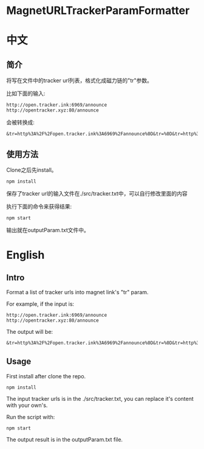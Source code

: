 # MagnetURLTrackerParamFormatter

# 中文

## 简介

将写在文件中的tracker url列表，格式化成磁力链的"tr"参数。

比如下面的输入:
```
http://open.tracker.ink:6969/announce
http://opentracker.xyz:80/announce
```

会被转换成:
```
&tr=http%3A%2F%2Fopen.tracker.ink%3A6969%2Fannounce%0D&tr=%0D&tr=http%3A%2F%2Fopentracker.xyz%3A80%2Fannounce
```

## 使用方法

Clone之后先install。

```
npm install
```

保存了tracker url的输入文件在./src/tracker.txt中，可以自行修改里面的内容

执行下面的命令来获得结果:

```
npm start
```

输出就在outputParam.txt文件中。

# English

## Intro

Format a list of tracker urls into magnet link's "tr" param.

For example, if the input is:
```
http://open.tracker.ink:6969/announce
http://opentracker.xyz:80/announce
```

The output will be:
```
&tr=http%3A%2F%2Fopen.tracker.ink%3A6969%2Fannounce%0D&tr=%0D&tr=http%3A%2F%2Fopentracker.xyz%3A80%2Fannounce
```

## Usage

First install after clone the repo.

```
npm install
```

The input tracker urls is in the ./src/tracker.txt, you can replace it's content with your own's.

Run the script with:

```
npm start
```

The output result is in the outputParam.txt file.
